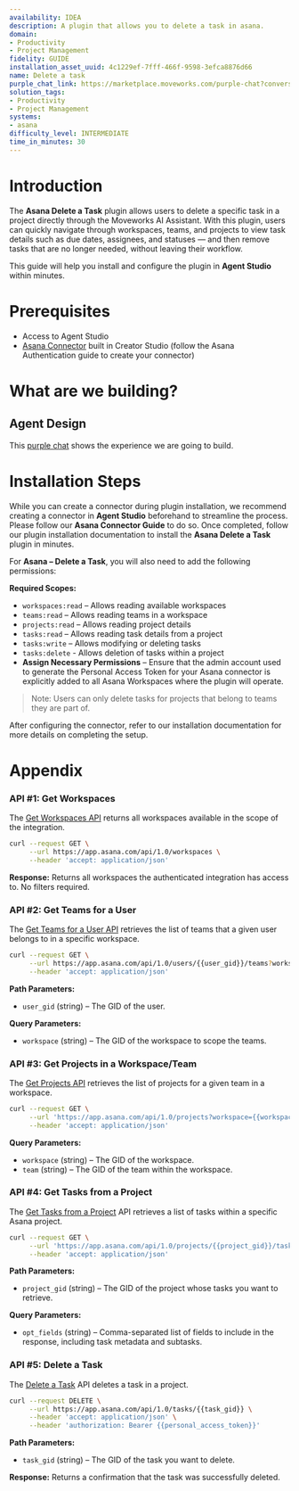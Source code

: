 ```yaml
---
availability: IDEA
description: A plugin that allows you to delete a task in asana.
domain:
- Productivity
- Project Management
fidelity: GUIDE
installation_asset_uuid: 4c1229ef-7fff-466f-9598-3efca8876d66
name: Delete a task
purple_chat_link: https://marketplace.moveworks.com/purple-chat?conversation=%7B%22messages%22%3A%5B%7B%22role%22%3A%22user%22%2C%22parts%22%3A%5B%7B%22richText%22%3A%22Delete+a+task+in+Asana.%22%7D%5D%7D%2C%7B%22role%22%3A%22assistant%22%2C%22parts%22%3A%5B%7B%22reasoningSteps%22%3A%5B%7B%22status%22%3A%22success%22%2C%22richText%22%3A%22Searching+for+relevant+Asana+workspaces...%22%7D%2C%7B%22status%22%3A%22success%22%2C%22richText%22%3A%22Retrieving+teams+you+are+a+part+of+in+Asana...%22%7D%5D%7D%2C%7B%22richText%22%3A%22%3Cp+xmlns%3D%5C%22http%3A%2F%2Fwww.w3.org%2F1999%2Fxhtml%5C%22%3EWhich+team+is+the+task+in%3F+Please+select+from+the+following%3A%3C%2Fp%3E%3Col+xmlns%3D%5C%22http%3A%2F%2Fwww.w3.org%2F1999%2Fxhtml%5C%22%3E%3Cli%3E%3Cb%3EMarketing+Team%3C%2Fb%3E%3C%2Fli%3E%3Cli%3E%3Cb%3EProduct+Team%3C%2Fb%3E%3C%2Fli%3E%3Cli%3E%3Cb%3ESales+Team%3C%2Fb%3E%3C%2Fli%3E%3C%2Fol%3E%22%7D%5D%7D%2C%7B%22role%22%3A%22user%22%2C%22parts%22%3A%5B%7B%22richText%22%3A%221%22%7D%5D%7D%2C%7B%22role%22%3A%22assistant%22%2C%22parts%22%3A%5B%7B%22reasoningSteps%22%3A%5B%7B%22status%22%3A%22success%22%2C%22richText%22%3A%22Retrieving+projects+for+the+%3Cb+xmlns%3D%5C%22http%3A%2F%2Fwww.w3.org%2F1999%2Fxhtml%5C%22%3EMarketing+Team%3C%2Fb%3E...%22%7D%5D%7D%2C%7B%22richText%22%3A%22%3Cp+xmlns%3D%5C%22http%3A%2F%2Fwww.w3.org%2F1999%2Fxhtml%5C%22%3EOkay%2C+which+project+is+the+task+in+for+the+%3Cb%3EMarketing+Team%3C%2Fb%3E%3F+Please+select+from+the+following%3A%3C%2Fp%3E%3Col+xmlns%3D%5C%22http%3A%2F%2Fwww.w3.org%2F1999%2Fxhtml%5C%22%3E%3Cli%3E%3Cb%3EQ3+Marketing+Campaign%3C%2Fb%3E%3C%2Fli%3E%3Cli%3E%3Cb%3EWebsite+Redesign%3C%2Fb%3E%3C%2Fli%3E%3Cli%3E%3Cb%3EContent+Strategy+2024%3C%2Fb%3E%3C%2Fli%3E%3C%2Fol%3E%22%7D%5D%7D%2C%7B%22role%22%3A%22user%22%2C%22parts%22%3A%5B%7B%22richText%22%3A%222%22%7D%5D%7D%2C%7B%22role%22%3A%22assistant%22%2C%22parts%22%3A%5B%7B%22reasoningSteps%22%3A%5B%7B%22status%22%3A%22success%22%2C%22richText%22%3A%22Retrieving+tasks+from+the+%3Cb+xmlns%3D%5C%22http%3A%2F%2Fwww.w3.org%2F1999%2Fxhtml%5C%22%3EWebsite+Redesign%3C%2Fb%3E+project...%22%7D%5D%7D%2C%7B%22richText%22%3A%22%3Cp+xmlns%3D%5C%22http%3A%2F%2Fwww.w3.org%2F1999%2Fxhtml%5C%22%3EHere+are+the+tasks+in+the+%3Cb%3EWebsite+Redesign%3C%2Fb%3E+project.+Which+one+would+you+like+to+delete%3F%3C%2Fp%3E%3Col+xmlns%3D%5C%22http%3A%2F%2Fwww.w3.org%2F1999%2Fxhtml%5C%22%3E%3Cli%3E%3Cb%3EDesign+UI%2FUX+Mockups%3C%2Fb%3E+%28Due%3A+2024-07-15%29%3C%2Fli%3E%3Cli%3E%3Cb%3EDevelop+Frontend+Components%3C%2Fb%3E+%28Due%3A+2024-07-20%29%3C%2Fli%3E%3Cli%3E%3Cb%3EWrite+Homepage+Copy%3C%2Fb%3E+%28Due%3A+2024-07-18%29%3C%2Fli%3E%3Cli%3E%3Cb%3ESEO+Audit%3C%2Fb%3E+%28Due%3A+2024-07-22%29%3C%2Fli%3E%3C%2Fol%3E%22%7D%5D%7D%2C%7B%22role%22%3A%22user%22%2C%22parts%22%3A%5B%7B%22richText%22%3A%223%22%7D%5D%7D%2C%7B%22role%22%3A%22assistant%22%2C%22parts%22%3A%5B%7B%22richText%22%3A%22%3Cp+xmlns%3D%5C%22http%3A%2F%2Fwww.w3.org%2F1999%2Fxhtml%5C%22%3EYou+are+about+to+delete+the+task+%3Cb%3EWrite+Homepage+Copy%3C%2Fb%3E+from+the+%3Cb%3EWebsite+Redesign%3C%2Fb%3E+project+within+the+%3Cb%3EMarketing+Team%3C%2Fb%3E.%3C%2Fp%3E%3Cp+xmlns%3D%5C%22http%3A%2F%2Fwww.w3.org%2F1999%2Fxhtml%5C%22%3E%3Cb%3EAre+you+sure+you+want+to+proceed%3F%3C%2Fb%3E%3C%2Fp%3E%22%7D%2C%7B%22buttons%22%3A%5B%7B%22buttonText%22%3A%22Yes%2C+delete+it%22%2C%22style%22%3A%22filled%22%7D%2C%7B%22buttonText%22%3A%22No%2C+cancel%22%2C%22style%22%3A%22outlined%22%7D%5D%7D%5D%7D%2C%7B%22role%22%3A%22user%22%2C%22parts%22%3A%5B%7B%22richText%22%3A%22Yes%2C+delete+it%22%7D%5D%7D%2C%7B%22role%22%3A%22assistant%22%2C%22parts%22%3A%5B%7B%22reasoningSteps%22%3A%5B%7B%22status%22%3A%22success%22%2C%22richText%22%3A%22Initiating+deletion+of+the+task+in+Asana...%22%7D%5D%7D%2C%7B%22richText%22%3A%22%3Cp+xmlns%3D%5C%22http%3A%2F%2Fwww.w3.org%2F1999%2Fxhtml%5C%22%3EThe+task+has+been+successfully+deleted.%3C%2Fp%3E%22%7D%2C%7B%22citations%22%3A%5B%7B%22connectorName%22%3A%22asana%22%2C%22citationTitle%22%3A%22Write+Homepage+Copy%22%7D%5D%7D%5D%7D%5D%7D
solution_tags:
- Productivity
- Project Management
systems:
- asana
difficulty_level: INTERMEDIATE
time_in_minutes: 30
---
```

# Introduction

The **Asana Delete a Task** plugin allows users to delete a specific task in a project directly through the Moveworks AI Assistant. With this plugin, users can quickly navigate through workspaces, teams, and projects to view task details such as due dates, assignees, and statuses — and then remove tasks that are no longer needed, without leaving their workflow.

This guide will help you install and configure the plugin in **Agent Studio** within minutes.

# Prerequisites

- Access to Agent Studio
- [Asana Connector](https://developer.moveworks.com/creator-studio/resources/connector?id=asana) built in Creator Studio (follow the Asana Authentication guide to create your connector)

# What are we building?

## Agent Design

This [purple chat](https://marketplace.moveworks.com/purple-chat?conversation=%7B%22messages%22%3A%5B%7B%22role%22%3A%22user%22%2C%22parts%22%3A%5B%7B%22richText%22%3A%22Delete+a+task+in+Asana.%22%7D%5D%7D%2C%7B%22role%22%3A%22assistant%22%2C%22parts%22%3A%5B%7B%22reasoningSteps%22%3A%5B%7B%22status%22%3A%22success%22%2C%22richText%22%3A%22Searching+for+relevant+Asana+workspaces...%22%7D%2C%7B%22status%22%3A%22success%22%2C%22richText%22%3A%22Retrieving+teams+you+are+a+part+of+in+Asana...%22%7D%5D%7D%2C%7B%22richText%22%3A%22%3Cp+xmlns%3D%5C%22http%3A%2F%2Fwww.w3.org%2F1999%2Fxhtml%5C%22%3EWhich+team+is+the+task+in%3F+Please+select+from+the+following%3A%3C%2Fp%3E%3Col+xmlns%3D%5C%22http%3A%2F%2Fwww.w3.org%2F1999%2Fxhtml%5C%22%3E%3Cli%3E%3Cb%3EMarketing+Team%3C%2Fb%3E%3C%2Fli%3E%3Cli%3E%3Cb%3EProduct+Team%3C%2Fb%3E%3C%2Fli%3E%3Cli%3E%3Cb%3ESales+Team%3C%2Fb%3E%3C%2Fli%3E%3C%2Fol%3E%22%7D%5D%7D%2C%7B%22role%22%3A%22user%22%2C%22parts%22%3A%5B%7B%22richText%22%3A%221%22%7D%5D%7D%2C%7B%22role%22%3A%22assistant%22%2C%22parts%22%3A%5B%7B%22reasoningSteps%22%3A%5B%7B%22status%22%3A%22success%22%2C%22richText%22%3A%22Retrieving+projects+for+the+%3Cb+xmlns%3D%5C%22http%3A%2F%2Fwww.w3.org%2F1999%2Fxhtml%5C%22%3EMarketing+Team%3C%2Fb%3E...%22%7D%5D%7D%2C%7B%22richText%22%3A%22%3Cp+xmlns%3D%5C%22http%3A%2F%2Fwww.w3.org%2F1999%2Fxhtml%5C%22%3EOkay%2C+which+project+is+the+task+in+for+the+%3Cb%3EMarketing+Team%3C%2Fb%3E%3F+Please+select+from+the+following%3A%3C%2Fp%3E%3Col+xmlns%3D%5C%22http%3A%2F%2Fwww.w3.org%2F1999%2Fxhtml%5C%22%3E%3Cli%3E%3Cb%3EQ3+Marketing+Campaign%3C%2Fb%3E%3C%2Fli%3E%3Cli%3E%3Cb%3EWebsite+Redesign%3C%2Fb%3E%3C%2Fli%3E%3Cli%3E%3Cb%3EContent+Strategy+2024%3C%2Fb%3E%3C%2Fli%3E%3C%2Fol%3E%22%7D%5D%7D%2C%7B%22role%22%3A%22user%22%2C%22parts%22%3A%5B%7B%22richText%22%3A%222%22%7D%5D%7D%2C%7B%22role%22%3A%22assistant%22%2C%22parts%22%3A%5B%7B%22reasoningSteps%22%3A%5B%7B%22status%22%3A%22success%22%2C%22richText%22%3A%22Retrieving+tasks+from+the+%3Cb+xmlns%3D%5C%22http%3A%2F%2Fwww.w3.org%2F1999%2Fxhtml%5C%22%3EWebsite+Redesign%3C%2Fb%3E+project...%22%7D%5D%7D%2C%7B%22richText%22%3A%22%3Cp+xmlns%3D%5C%22http%3A%2F%2Fwww.w3.org%2F1999%2Fxhtml%5C%22%3EHere+are+the+tasks+in+the+%3Cb%3EWebsite+Redesign%3C%2Fb%3E+project.+Which+one+would+you+like+to+delete%3F%3C%2Fp%3E%3Col+xmlns%3D%5C%22http%3A%2F%2Fwww.w3.org%2F1999%2Fxhtml%5C%22%3E%3Cli%3E%3Cb%3EDesign+UI%2FUX+Mockups%3C%2Fb%3E+%28Due%3A+2024-07-15%29%3C%2Fli%3E%3Cli%3E%3Cb%3EDevelop+Frontend+Components%3C%2Fb%3E+%28Due%3A+2024-07-20%29%3C%2Fli%3E%3Cli%3E%3Cb%3EWrite+Homepage+Copy%3C%2Fb%3E+%28Due%3A+2024-07-18%29%3C%2Fli%3E%3Cli%3E%3Cb%3ESEO+Audit%3C%2Fb%3E+%28Due%3A+2024-07-22%29%3C%2Fli%3E%3C%2Fol%3E%22%7D%5D%7D%2C%7B%22role%22%3A%22user%22%2C%22parts%22%3A%5B%7B%22richText%22%3A%223%22%7D%5D%7D%2C%7B%22role%22%3A%22assistant%22%2C%22parts%22%3A%5B%7B%22richText%22%3A%22%3Cp+xmlns%3D%5C%22http%3A%2F%2Fwww.w3.org%2F1999%2Fxhtml%5C%22%3EYou+are+about+to+delete+the+task+%3Cb%3EWrite+Homepage+Copy%3C%2Fb%3E+from+the+%3Cb%3EWebsite+Redesign%3C%2Fb%3E+project+within+the+%3Cb%3EMarketing+Team%3C%2Fb%3E.%3C%2Fp%3E%3Cp+xmlns%3D%5C%22http%3A%2F%2Fwww.w3.org%2F1999%2Fxhtml%5C%22%3E%3Cb%3EAre+you+sure+you+want+to+proceed%3F%3C%2Fb%3E%3C%2Fp%3E%22%7D%2C%7B%22buttons%22%3A%5B%7B%22buttonText%22%3A%22Yes%2C+delete+it%22%2C%22style%22%3A%22filled%22%7D%2C%7B%22buttonText%22%3A%22No%2C+cancel%22%2C%22style%22%3A%22outlined%22%7D%5D%7D%5D%7D%2C%7B%22role%22%3A%22user%22%2C%22parts%22%3A%5B%7B%22richText%22%3A%22Yes%2C+delete+it%22%7D%5D%7D%2C%7B%22role%22%3A%22assistant%22%2C%22parts%22%3A%5B%7B%22reasoningSteps%22%3A%5B%7B%22status%22%3A%22success%22%2C%22richText%22%3A%22Initiating+deletion+of+the+task+in+Asana...%22%7D%5D%7D%2C%7B%22richText%22%3A%22%3Cp+xmlns%3D%5C%22http%3A%2F%2Fwww.w3.org%2F1999%2Fxhtml%5C%22%3EThe+task+has+been+successfully+deleted.%3C%2Fp%3E%22%7D%2C%7B%22citations%22%3A%5B%7B%22connectorName%22%3A%22asana%22%2C%22citationTitle%22%3A%22Write+Homepage+Copy%22%7D%5D%7D%5D%7D%5D%7D) shows the experience we are going to build.

# Installation Steps

While you can create a connector during plugin installation, we recommend creating a connector in **Agent Studio** beforehand to streamline the process. Please follow our **Asana Connector Guide** to do so. Once completed, follow our plugin installation documentation to install the **Asana Delete a Task** plugin in minutes.

For **Asana – Delete a Task**, you will also need to add the following permissions:

**Required Scopes:**

- `workspaces:read` – Allows reading available workspaces
- `teams:read` – Allows reading teams in a workspace
- `projects:read` – Allows reading project details
- `tasks:read` – Allows reading task details from a project
- `tasks:write` – Allows modifying or deleting tasks
- `tasks:delete` - Allows deletion of tasks within a project
- **Assign Necessary Permissions** – Ensure that the admin account used to generate the Personal Access Token for your Asana connector is explicitly added to all Asana Workspaces where the plugin will operate.

> Note: Users can only delete tasks for projects that belong to teams they are part of.
> 

After configuring the connector, refer to our installation documentation for more details on completing the setup.

# Appendix

### **API #1: Get Workspaces**

The [Get Workspaces API](https://developers.asana.com/reference/getworkspaces) returns all workspaces available in the scope of the integration.

```bash
curl --request GET \
     --url https://app.asana.com/api/1.0/workspaces \
     --header 'accept: application/json'
```

**Response:** Returns all workspaces the authenticated integration has access to. No filters required.

### **API #2: Get Teams for a User**

The [Get Teams for a User API](https://developers.asana.com/reference/getteamsforuser) retrieves the list of teams that a given user belongs to in a specific workspace.

```bash
curl --request GET \
     --url https://app.asana.com/api/1.0/users/{{user_gid}}/teams?workspace={{workspace_gid}} \
     --header 'accept: application/json'
```

**Path Parameters:**

- `user_gid` (string) – The GID of the user.

**Query Parameters:**

- `workspace` (string) – The GID of the workspace to scope the teams.

### **API #3: Get Projects in a Workspace/Team**

The [Get Projects API](https://developers.asana.com/reference/getprojectsforteam) retrieves the list of projects for a given team in a workspace.

```bash
curl --request GET \
     --url 'https://app.asana.com/api/1.0/projects?workspace={{workspace_gid}}&team={{team_gid}}' \
     --header 'accept: application/json'
```

**Query Parameters:**

- `workspace` (string) – The GID of the workspace.
- `team` (string) – The GID of the team within the workspace.

### **API #4: Get Tasks from a Project**

The [Get Tasks from a Project](https://developers.asana.com/reference/gettasksforproject) API retrieves a list of tasks within a specific Asana project.

```bash
curl --request GET \
     --url 'https://app.asana.com/api/1.0/projects/{{project_gid}}/tasks?opt_fields=gid,name,notes,assignee.gid,assignee.name,assignee.email,completed,completed_at,created_at,modified_at,due_on,start_on,projects.name,tags.name,followers.name,workspace.name,dependencies.name,dependents.name,subtasks.name,subtasks.completed,subtasks.assignee.name,subtasks.due_on,subtasks.notes' \
     --header 'accept: application/json'
```

**Path Parameters:**

- `project_gid` (string) – The GID of the project whose tasks you want to retrieve.

**Query Parameters:**

- `opt_fields` (string) – Comma-separated list of fields to include in the response, including task metadata and subtasks.

### **API #5: Delete a Task**

The [Delete a Task](https://developers.asana.com/reference/deletetask) API deletes a task in a project.

```bash
curl --request DELETE \
     --url https://app.asana.com/api/1.0/tasks/{{task_gid}} \
     --header 'accept: application/json' \
     --header 'authorization: Bearer {{personal_access_token}}'
```

**Path Parameters:**

- `task_gid` (string) – The GID of the task you want to delete.

**Response:** Returns a confirmation that the task was successfully deleted.
